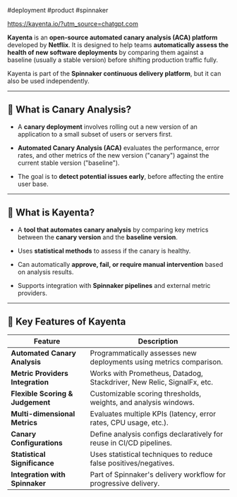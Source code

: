 #deployment #product #spinnaker

https://kayenta.io/?utm_source=chatgpt.com

**Kayenta** is an **open-source automated canary analysis (ACA) platform** developed by **Netflix**. It is designed to help teams **automatically assess the health of new software deployments** by comparing them against a baseline (usually a stable version) before shifting production traffic fully.

Kayenta is part of the **Spinnaker continuous delivery platform**, but it can also be used independently.

---

## 🔹 What is Canary Analysis?

- A **canary deployment** involves rolling out a new version of an application to a small subset of users or servers first.
    
- **Automated Canary Analysis (ACA)** evaluates the performance, error rates, and other metrics of the new version ("canary") against the current stable version ("baseline").
    
- The goal is to **detect potential issues early**, before affecting the entire user base.
    

---

## 🔹 What is Kayenta?

- A **tool that automates canary analysis** by comparing key metrics between the **canary version** and the **baseline version**.
    
- Uses **statistical methods** to assess if the canary is healthy.
    
- Can automatically **approve, fail, or require manual intervention** based on analysis results.
    
- Supports integration with **Spinnaker pipelines** and external metric providers.
    

---

## 🔹 Key Features of Kayenta

| Feature                          | Description                                                            |
| -------------------------------- | ---------------------------------------------------------------------- |
| **Automated Canary Analysis**    | Programmatically assesses new deployments using metrics comparison.    |
| **Metric Providers Integration** | Works with Prometheus, Datadog, Stackdriver, New Relic, SignalFx, etc. |
| **Flexible Scoring & Judgement** | Customizable scoring thresholds, weights, and analysis windows.        |
| **Multi-dimensional Metrics**    | Evaluates multiple KPIs (latency, error rates, CPU usage, etc.).       |
| **Canary Configurations**        | Define analysis configs declaratively for reuse in CI/CD pipelines.    |
| **Statistical Significance**     | Uses statistical techniques to reduce false positives/negatives.       |
| **Integration with Spinnaker**   | Part of Spinnaker's delivery workflow for progressive delivery.        |